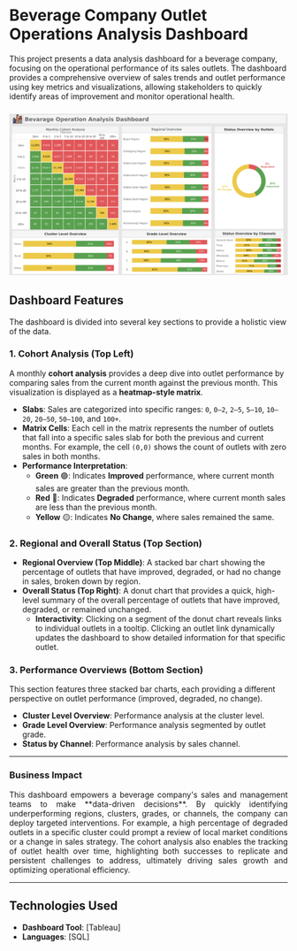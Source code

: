 # Beverage Company Outlet Operations Analysis Dashboard

This project presents a data analysis dashboard for a beverage company, focusing on the operational performance of its sales outlets. The dashboard provides a comprehensive overview of sales trends and outlet performance using key metrics and visualizations, allowing stakeholders to quickly identify areas of improvement and monitor operational health.

### **![Image1](images/1.png)**
## Dashboard Features

The dashboard is divided into several key sections to provide a holistic view of the data.

### 1. Cohort Analysis (Top Left)

A monthly **cohort analysis** provides a deep dive into outlet performance by comparing sales from the current month against the previous month. This visualization is displayed as a **heatmap-style matrix**.

- **Slabs**: Sales are categorized into specific ranges: `0`, `0–2`, `2–5`, `5–10`, `10–20`, `20–50`, `50–100`, and `100+`.
- **Matrix Cells**: Each cell in the matrix represents the number of outlets that fall into a specific sales slab for both the previous and current months. For example, the cell `(0,0)` shows the count of outlets with zero sales in both months.
- **Performance Interpretation**:
    - **Green** 🟢: Indicates **Improved** performance, where current month sales are greater than the previous month.
    - **Red** 🔴: Indicates **Degraded** performance, where current month sales are less than the previous month.
    - **Yellow** 🟡: Indicates **No Change**, where sales remained the same.

### 2. Regional and Overall Status (Top Section)

- **Regional Overview (Top Middle)**: A stacked bar chart showing the percentage of outlets that have improved, degraded, or had no change in sales, broken down by region.
- **Overall Status (Top Right)**: A donut chart that provides a quick, high-level summary of the overall percentage of outlets that have improved, degraded, or remained unchanged.
    - **Interactivity**: Clicking on a segment of the donut chart reveals links to individual outlets in a tooltip. Clicking an outlet link dynamically updates the dashboard to show detailed information for that specific outlet.

### 3. Performance Overviews (Bottom Section)

This section features three stacked bar charts, each providing a different perspective on outlet performance (improved, degraded, no change).

- **Cluster Level Overview**: Performance analysis at the cluster level.
- **Grade Level Overview**: Performance analysis segmented by outlet grade.
- **Status by Channel**: Performance analysis by sales channel.

---

### Business Impact

<p align="justify">This dashboard empowers a beverage company's sales and management teams to make **data-driven decisions**. By quickly identifying underperforming regions, clusters, grades, or channels, the company can deploy targeted interventions. For example, a high percentage of degraded outlets in a specific cluster could prompt a review of local market conditions or a change in sales strategy. The cohort analysis also enables the tracking of outlet health over time, highlighting both successes to replicate and persistent challenges to address, ultimately driving sales growth and optimizing operational efficiency.</p>

---

## Technologies Used

- **Dashboard Tool**: [Tableau]
- **Languages**: [SQL]

